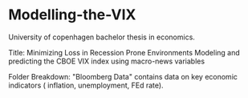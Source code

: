# Modelling-the-VIX
University of copenhagen bachelor thesis in economics. 

Title: 
Minimizing Loss in Recession Prone Environments
Modeling and predicting the CBOE VIX index
using macro-news variables

Folder Breakdown:
"Bloomberg Data" contains data on key economic indicators ( inflation, unemployment, FEd rate).


